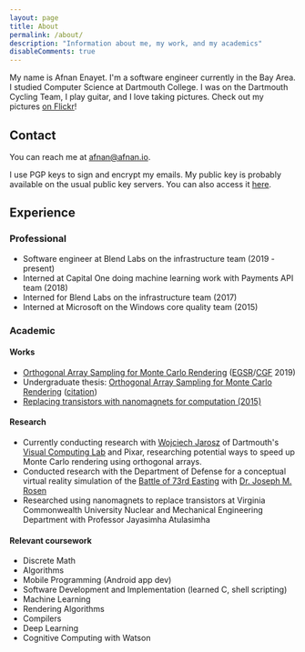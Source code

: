 ```yaml
---
layout: page
title: About
permalink: /about/
description: "Information about me, my work, and my academics"
disableComments: true
---
```


My name is Afnan Enayet. I'm a software engineer currently in the Bay Area. I
studied Computer Science at Dartmouth College. I was on the Dartmouth Cycling
Team, I play guitar, and I love taking pictures. Check out my pictures
[on Flickr](https://www.flickr.com/photos/150451945@N05/)!

## Contact

You can reach me at [afnan@afnan.io](mailto:afnan@afnan.io).

I use PGP keys to sign and encrypt my emails. My public key is probably
available on the usual public key servers. You can also access it
[here](/publickey.asc).

## Experience

### Professional

- Software engineer at Blend Labs on the infrastructure team (2019 - present)
- Interned at Capital One doing machine learning work with Payments API team
  (2018)
- Interned for Blend Labs on the infrastructure team (2017)
- Interned at Microsoft on the Windows core quality team (2015)

### Academic

#### Works

- [Orthogonal Array Sampling for Monte Carlo
  Rendering](https://cs.dartmouth.edu/~wjarosz/publications/jarosz19orthogonal.html)
  ([EGSR](http://egsr2019.icube.unistra.fr/)/[CGF](https://www.eg.org/wp/eurographics-publications/cgf/)
  2019)
- Undergraduate thesis: [Orthogonal Array Sampling for Monte Carlo
  Rendering](/documents/undergrad_thesis.pdf)
  ([citation](/documents/bach_thesis_citation.bib))
- [Replacing transistors with nanomagnets for computation
  (2015)](/documents/replacing_transistors_nanomagnets.pdf)

#### Research

- Currently conducting research with [Wojciech Jarosz](https://cs.dartmouth.edu/~wjarosz/)
  of Dartmouth's [Visual Computing Lab](http://vcl.cs.dartmout.edu) and Pixar,
  researching potential ways to speed up Monte Carlo rendering using orthogonal
  arrays.
- Conducted research with the Department of Defense for a conceptual virtual
  reality simulation of the [Battle of 73rd Easting](https://en.wikipedia.org/wiki/Battle_of_73_Easting) with
  [Dr. Joseph M. Rosen](https://engineering.dartmouth.edu/people/faculty/joseph-rose)
- Researched using nanomagnets to replace transistors at Virginia Commonwealth
  University Nuclear and Mechanical Engineering Department with Professor Jayasimha
  Atulasimha

#### Relevant coursework

- Discrete Math
- Algorithms
- Mobile Programming (Android app dev)
- Software Development and Implementation (learned C, shell scripting)
- Machine Learning
- Rendering Algorithms
- Compilers
- Deep Learning
- Cognitive Computing with Watson
